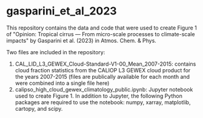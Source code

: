 # gasparini_et_al_2023

This repository contains the data and code that were used to create Figure 1 of "Opinion: Tropical cirrus — From micro-scale processes to climate-scale impacts" by Gasparini et al. (2023) in Atmos. Chem. & Phys.

Two files are included in the repository:
  1. CAL_LID_L3_GEWEX_Cloud-Standard-V1-00_Mean_2007-2015: contains cloud fraction statistics from the CALIOP L3 GEWEX cloud product for the years 2007-2015 (files are publically available for each month and were combined into a single file here)
  2. calipso_high_cloud_gewex_climatology_public.ipynb: Jupyter notebook used to create Figure 1. In addition to Jupyter, the following Python packages are required to use the notebook: numpy, xarray, matplotlib, cartopy, and scipy.

